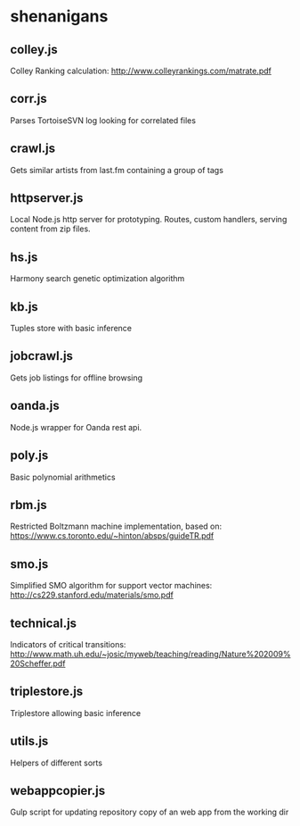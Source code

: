 shenanigans
===========
colley.js
---------
Colley Ranking calculation:
http://www.colleyrankings.com/matrate.pdf

corr.js
-------
Parses TortoiseSVN log looking for correlated files

crawl.js
--------
Gets similar artists from last.fm containing a group of tags

httpserver.js
-------------
Local Node.js http server for prototyping. Routes, custom handlers, serving content from zip files.

hs.js
-----
Harmony search genetic optimization algorithm

kb.js
-----
Tuples store with basic inference

jobcrawl.js
-----------
Gets job listings for offline browsing

oanda.js
--------
Node.js wrapper for Oanda rest api.

poly.js
-------
Basic polynomial arithmetics

rbm.js
------
Restricted Boltzmann machine implementation, based on:
https://www.cs.toronto.edu/~hinton/absps/guideTR.pdf

smo.js
------
Simplified SMO algorithm for support vector machines:
http://cs229.stanford.edu/materials/smo.pdf

technical.js
------------
Indicators of critical transitions:
http://www.math.uh.edu/~josic/myweb/teaching/reading/Nature%202009%20Scheffer.pdf

triplestore.js
--------------
Triplestore allowing basic inference

utils.js
--------
Helpers of different sorts

webappcopier.js
---------------
Gulp script for updating repository copy of an web app from the working dir
